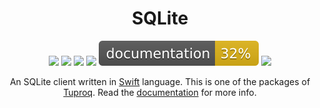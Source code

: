 <div align="center">
    <h1>SQLite</h1>
    <p>
        <a href="https://swift.org/download/#releases"><img src="https://img.shields.io/badge/swift-5.5+-brightgreen.svg" /></a>
        <a href="https://github.com/tuproq/sqlite/blob/master/LICENSE/"><img src="https://img.shields.io/badge/license-MIT-brightgreen.svg" /></a>
        <a href="https://github.com/tuproq/sqlite/actions"><img src="https://github.com/tuproq/sqlite/workflows/ci/badge.svg" /></a>
        <a href="https://codecov.io/gh/tuproq/sqlite"><img src="https://codecov.io/gh/tuproq/sqlite/branch/master/graph/badge.svg?token=PXNZCVYBOY" /></a>
        <a href="https://tuproq.dev/sqlite/"><img src="https://github.com/tuproq/sqlite/raw/gh-pages/badge.svg" /></a>
        <a href="https://github.com/tuproq/sqlite/blob/master/CONTRIBUTING.md"><img src="https://img.shields.io/badge/contributing-guide-brightgreen.svg" /></a>
    </p>
    <p>An SQLite client written in <a href="https://swift.org">Swift</a> language. This is one of the packages of <a href="https://tuproq.dev">Tuproq</a>. Read the <a href="https://docs.tuproq.dev">documentation</a> for more info.</p>
</div>
